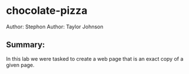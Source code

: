 # chocolate-pizza
Author: Stephon
Author: Taylor Johnson
## Summary:
In this lab we were tasked to create a web page that is an exact copy of a given page.

